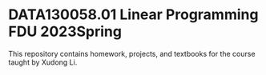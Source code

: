 # DATA130058.01 Linear Programming FDU 2023Spring
This repository contains homework, projects, and textbooks for the course taught by Xudong Li.

